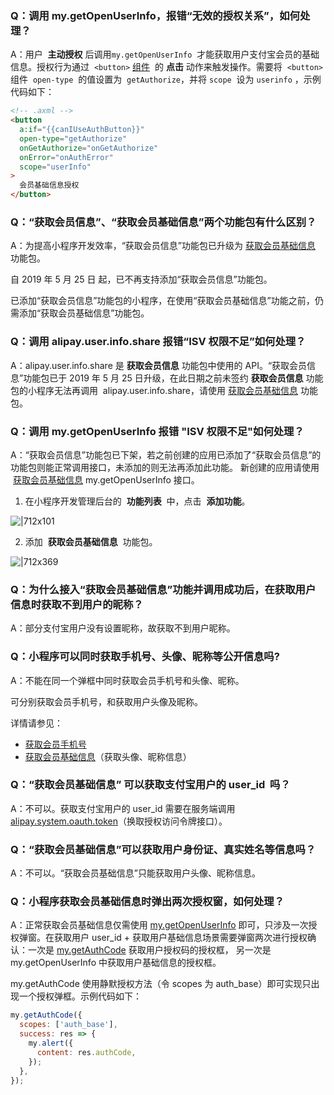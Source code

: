 ### Q：调用 my.getOpenUserInfo，报错“无效的授权关系”，如何处理？

A：用户  **主动授权** 后调用`my.getOpenUserInfo`  才能获取用户支付宝会员的基础信息。授权行为通过  `<button>` [组件](https://opendocs.alipay.com/mini/component/button)  的 **点击** 动作来触发操作。需要将  `<button>`  组件  `open-type`  的值设置为  `getAuthorize`，并将 `scope`  设为 `userinfo` ，示例代码如下：

```html
<!-- .axml -->
<button
  a:if="{{canIUseAuthButton}}"
  open-type="getAuthorize"
  onGetAuthorize="onGetAuthorize"
  onError="onAuthError"
  scope="userInfo"
>
  会员基础信息授权
</button>
```

### Q：“获取会员信息”、“获取会员基础信息”两个功能包有什么区别？

A：为提高小程序开发效率，“获取会员信息”功能包已升级为 [获取会员基础信息](https://opendocs.alipay.com/mini/introduce/twn8vq) 功能包。

自 2019 年 5 月 25 日 起，已不再支持添加“获取会员信息”功能包。

已添加“获取会员信息”功能包的小程序，在使用“获取会员基础信息”功能之前，仍需添加“获取会员基础信息”功能包。

### Q：调用 alipay.user.info.share 报错“ISV 权限不足”如何处理？

A：alipay.user.info.share 是 **获取会员信息** 功能包中使用的 API。“获取会员信息”功能包已于 2019 年 5 月 25 日升级，在此日期之前未签约 **获取会员信息** 功能包的小程序无法再调用  alipay.user.info.share，请使用 [获取会员基础信息](https://opendocs.alipay.com/mini/introduce/twn8vq) 功能包。

### Q：调用 my.getOpenUserInfo 报错 "ISV 权限不足"如何处理？

A：“获取会员信息”功能包已下架，若之前创建的应用已添加了“获取会员信息”的功能包则能正常调用接口，未添加的则无法再添加此功能。 新创建的应用请使用  [获取会员基础信息](https://opendocs.alipay.com/mini/introduce/twn8vq) my.getOpenUserInfo 接口。

1. 在小程序开发管理后台的  **功能列表**  中，点击  **添加功能**。

![|712x101](https://gw.alipayobjects.com/zos/skylark-tools/public/files/9219534cf0b476cb9654aa6dfcafcaff.png#align=left&display=inline&height=105&margin=%5Bobject%20Object%5D&originHeight=212&originWidth=1500&status=done&style=stroke&width=746)

2. 添加  **获取会员基础信息**  功能包。

![|712x369](https://gw.alipayobjects.com/zos/skylark-tools/public/files/f213001ed91e03d6fdd36a713f554f8e.png#align=left&display=inline&height=387&margin=%5Bobject%20Object%5D&originHeight=570&originWidth=1099&status=done&style=stroke&width=746)

### Q：为什么接入“获取会员基础信息”功能并调用成功后，在获取用户信息时获取不到用户的昵称？

A：部分支付宝用户没有设置昵称，故获取不到用户昵称。

### Q：小程序可以同时获取手机号、头像、昵称等公开信息吗?

A：不能在同一个弹框中同时获取会员手机号和头像、昵称。

可分别获取会员手机号，和获取用户头像及昵称。

详情请参见：

- [获取会员手机号](https://opendocs.alipay.com/mini/introduce/getphonenumber)
- [获取会员基础信息](https://opendocs.alipay.com/mini/introduce/twn8vq)（获取头像、昵称信息）

### Q：“获取会员基础信息” 可以获取支付宝用户的 user_id  吗？

A：不可以。获取支付宝用户的 user_id 需要在服务端调用 [alipay.system.oauth.token](https://opendocs.alipay.com/mini/02qkj4)（换取授权访问令牌接口）。

### Q：“获取会员基础信息”可以获取用户身份证、真实姓名等信息吗？

A：不可以。“获取会员基础信息”只能获取用户头像、昵称信息。

### Q：小程序获取会员基础信息时弹出两次授权窗，如何处理？

A：正常获取会员基础信息仅需使用 [my.getOpenUserInfo](https://opendocs.alipay.com/mini/02otr4) 即可，只涉及一次授权弹窗。在获取用户 user_id + 获取用户基础信息场景需要弹窗两次进行授权确认：一次是 [my.getAuthCode](https://opendocs.alipay.com/mini/api/openapi-authorize) 获取用户授权码的授权框， 另一次是 my.getOpenUserInfo 中获取用户基础信息的授权框。

my.getAuthCode 使用静默授权方法（令 scopes 为 auth_base）即可实现只出现一个授权弹框。示例代码如下：

```javascript
my.getAuthCode({
  scopes: ['auth_base'],
  success: res => {
    my.alert({
      content: res.authCode,
    });
  },
});
```
